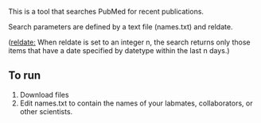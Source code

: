 This is a tool that searches PubMed for recent publications.

Search parameters are defined by a text file (names.txt) and reldate.

(<a href="https://www.ncbi.nlm.nih.gov/books/NBK25499/">reldate:</a> When reldate is set to an integer n, the search returns only those items that have a date specified by datetype within the last n days.)

## To run

1. Download files
2. Edit names.txt to contain the names of your labmates, collaborators, or other scientists.
